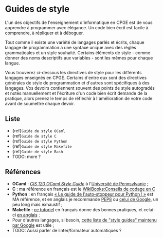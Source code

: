 # Guides de style

L'un des objectifs de l'enseignement d'informatique en CPGE est de vous apprendre à programmer avec élégance. Un code bien écrit est facile à comprendre, à répliquer et à déboguer.

Tout comme il existe une variété de langages parlés et écrits, chaque langage de programmation a une syntaxe unique avec des règles grammaticales et un style souhaité. Certains éléments de style - comme donner des noms descriptifs aux variables - sont les mêmes pour chaque langue.

Vous trouverez ci-dessous les directives de style pour les différents langages enseignés en CPGE.
Certains d'entre eux sont des directives générales de style de programmation et d'autres sont spécifiques à des langages. Vos devoirs contiennent souvent des points de style autogradés et notés manuellement et l'écriture d'un code bien écrit demande de la pratique, alors prenez le temps de réfléchir à l'amélioration de votre code avant de soumettre chaque devoir.

## Liste

- {ref}`Guide de style OCaml`
- {ref}`Guide de style C`
- {ref}`Guide de style Python`
- {ref}`Guide de style Makefile`
- {ref}`Guide de style Bash`
- TODO: more ?


## Références

- **OCaml** : [*CIS 120 OCaml Style Guide*](https://www.seas.upenn.edu/~cis120/20fa/ocaml_style/) à l'[Université de Pennsylvanie](https://www.upenn.edu/) ;
- **C** : ma référence en français est le [WikiBooks:Conseils de codage en C](https://fr.wikibooks.org/wiki/Conseils_de_codage_en_C)
- **Python** : en français [« Le guide de l'auto-stoppeur pour Python ! »](https://python-guide-fr.readthedocs.io/fr/latest/#writing-great-python-code) est MA référence, et en anglais je recommande [PEP8](https://pep8.org/) ou [celui de Google](https://google.github.io/styleguide/pyguide.html), un peu long mais exhaustif ;
- **Makefile** : [ce tutoriel](http://perso.univ-lyon1.fr/jean-claude.iehl/Public/educ/Makefile.html) en français donne des bonnes pratiques, et celui-ci [en anglais](https://clarkgrubb.com/makefile-style-guide) ;
- Pour d'autres langages, si besoin, [cette liste de "style guides" maintenu par Google](https://google.github.io/styleguide/) est utile ;
- TODO: Aussi parler de linter/formateur automatiques ?